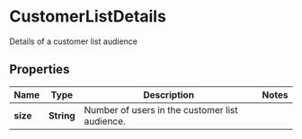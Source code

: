 

# CustomerListDetails

Details of a customer list audience

## Properties

Name | Type | Description | Notes
------------ | ------------- | ------------- | -------------
**size** | **String** | Number of users in the customer list audience. | 



